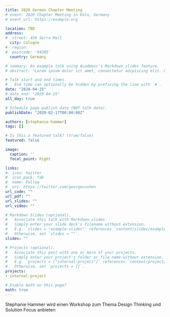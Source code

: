 ```yaml
---
title: 2020 German Chapter Meeting
# event: 2020 Chapter Meeting in Köln, Germany
# event_url: https://example.org

location: TBD
address:
#  street: 450 Serra Mall
  city: Cologne
#  region: 
#  postcode: '94305'
  country: Germany

# summary: An example talk using Academic's Markdown slides feature.
# abstract: "Lorem ipsum dolor sit amet, consectetur adipiscing elit. Duis posuere tellusac convallis placerat. Proin tincidunt magna sed ex sollicitudin condimentum. Sed ac faucibus dolor, scelerisque sollicitudin nisi. Cras purus urna, suscipit quis sapien eu, pulvinar tempor diam."

# Talk start and end times.
#   End time can optionally be hidden by prefixing the line with `#`.
date: "2020-04-25"
# date_end: "2020-04-25"
all_day: true

# Schedule page publish date (NOT talk date).
publishDate: "2020-02-17T00:00:00Z"

authors: [stephanie-hammer]
tags: []

# Is this a featured talk? (true/false)
featured: false

image:
  caption: ''
  focal_point: Right

links:
#- icon: twitter
#  icon_pack: fab
#  name: Follow
#  url: https://twitter.com/georgecushen
url_code: ""
url_pdf: ""
url_slides: ""
url_video: ""

# Markdown Slides (optional).
#   Associate this talk with Markdown slides.
#   Simply enter your slide deck's filename without extension.
#   E.g. `slides = "example-slides"` references `content/slides/example-slides.md`.
#   Otherwise, set `slides = ""`.
slides: ""

# Projects (optional).
#   Associate this post with one or more of your projects.
#   Simply enter your project's folder or file name without extension.
#   E.g. `projects = ["internal-project"]` references `content/project/deep-learning/index.md`.
#   Otherwise, set `projects = []`.
projects:
- internal-project

# Enable math on this page?
math: true
---
```

Stephanie Hammer wird einen Workshop zum Thema Design Thinking und Solution Focus anbieten